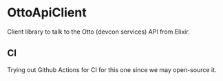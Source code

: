 # OttoApiClient

Client library to talk to the Otto (devcon services) API from Elixir.

## CI

Trying out Github Actions for CI for this one since we may open-source it.

